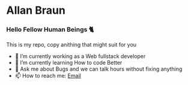 # Allan Braun

### Hello Fellow Human Beings 🐈

This is my repo, copy anithing that might suit for you
- 🔭 I’m currently working as a Web fullstack developer
- 🌱 I’m currently learning How to code Better
- 💬 Ask me about Bugs and we can talk hours without fixing anything
- 📫 How to reach me: [Email](allanvobraun@gmail.com)
